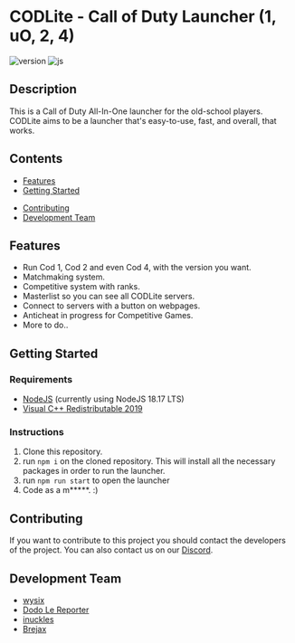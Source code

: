 # CODLite - Call of Duty Launcher (1, uO, 2, 4)

![version](https://img.shields.io/badge/version-0.0.1-blue.svg)
![js](https://img.shields.io/badge/language-JavaScript-yellow.svg)

## Description

This is a Call of Duty All-In-One launcher for the old-school players.
CODLite aims to be a launcher that's easy-to-use, fast, and overall, that works.


## Contents

- [Features](#Features)
- [Getting Started](#Getting-Started)
<!-- - [Recommended extensions/settings VS Code](#Recommended-extensions-settings-VS-Code) -->
- [Contributing](#Contributing)
- [Development Team](#Development-Team)

## Features
- Run Cod 1, Cod 2 and even Cod 4, with the version you want.
- Matchmaking system.
- Competitive system with ranks.
- Masterlist so you can see all CODLite servers.
- Connect to servers with a button on webpages.
- Anticheat in progress for Competitive Games.
- More to do..

## Getting Started

### Requirements

- [NodeJS](https://nodejs.org/en/download) (currently using NodeJS 18.17 LTS)
- [Visual C++ Redistributable 2019](https://aka.ms/vs/16/release/VC_redist.x64.exe)

### Instructions

1. Clone this repository.
2. run `npm i` on the cloned repository. This will install all the necessary packages in order to run the launcher.
3. run `npm run start` to open the launcher
4. Code as a m*****. :)

<!-- ## Recommended extensions settings VS Code -->
<!-- - [Lua by sumneko](https://marketplace.visualstudio.com/items?itemName=sumneko.lua) -->

## Contributing

If you want to contribute to this project you should contact the developers of the project.
You can also contact us on our [Discord](https://discord.gg/TfK8RPCuFN).

## Development Team

- [wysix](https://github.com/wysixontheflux)
- [Dodo Le Reporter](https://github.com/dodolereporter)
- [inuckles](https://github.com/bcortezf)
- [Brejax](https://github.com/mambuzrrr)
